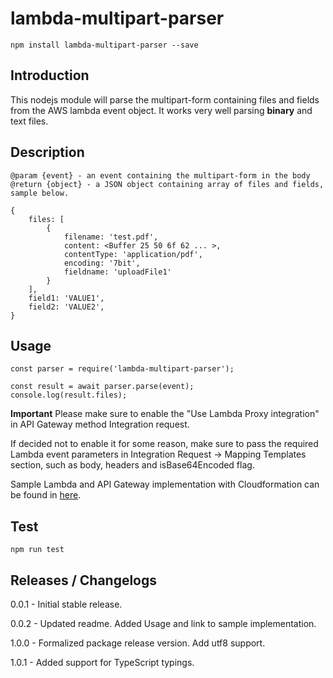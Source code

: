 # lambda-multipart-parser
```
npm install lambda-multipart-parser --save
```

## Introduction
This nodejs module will parse the multipart-form containing files and fields from the AWS lambda event object. It works very well parsing **binary** and text files.

## Description
```
@param {event} - an event containing the multipart-form in the body
@return {object} - a JSON object containing array of files and fields, sample below.

{
    files: [
        {
            filename: 'test.pdf',
            content: <Buffer 25 50 6f 62 ... >,
            contentType: 'application/pdf',
            encoding: '7bit',
            fieldname: 'uploadFile1'
        }
    ],
    field1: 'VALUE1',
    field2: 'VALUE2',
}
```

## Usage
```
const parser = require('lambda-multipart-parser');

const result = await parser.parse(event);
console.log(result.files);
```

**Important**
Please make sure to enable the "Use Lambda Proxy integration" in API Gateway method Integration request. 

If decided not to enable it for some reason, make sure to pass the required Lambda event parameters in Integration Request -> Mapping Templates section, such as body, headers and isBase64Encoded flag.

Sample Lambda and API Gateway implementation with Cloudformation can be found in [here](http://francismeynard.github.io/aws-upload-document-service).

## Test
```
npm run test
```

## Releases / Changelogs

0.0.1 - Initial stable release.

0.0.2 - Updated readme. Added Usage and link to sample implementation.

1.0.0 - Formalized package release version. Add utf8 support.

1.0.1 - Added support for TypeScript typings.
